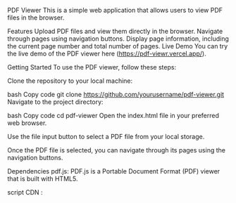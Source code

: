 PDF Viewer
This is a simple web application that allows users to view PDF files in the browser.

Features
Upload PDF files and view them directly in the browser.
Navigate through pages using navigation buttons.
Display page information, including the current page number and total number of pages.
Live Demo
You can try the live demo of the PDF viewer here (https://pdf-viewr.vercel.app/).

Getting Started
To use the PDF viewer, follow these steps:

Clone the repository to your local machine:

bash
Copy code
git clone https://github.com/yourusername/pdf-viewer.git
Navigate to the project directory:

bash
Copy code
cd pdf-viewer
Open the index.html file in your preferred web browser.

Use the file input button to select a PDF file from your local storage.

Once the PDF file is selected, you can navigate through its pages using the navigation buttons.

Dependencies
pdf.js: PDF.js is a Portable Document Format (PDF) viewer that is built with HTML5.

script CDN :<script src="https://cdnjs.cloudflare.com/ajax/libs/pdf.js/2.11.338/pdf.min.js"></script>





